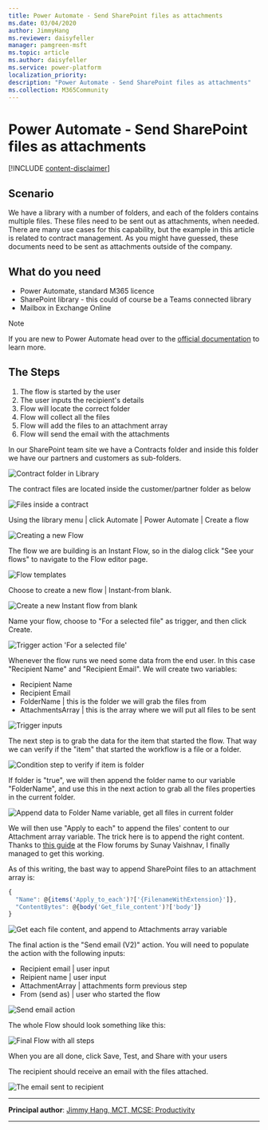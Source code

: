```yaml
---
title: Power Automate - Send SharePoint files as attachments
ms.date: 03/04/2020
author: JimmyHang
ms.reviewer: daisyfeller
manager: pamgreen-msft
ms.topic: article
ms.author: daisyfeller
ms.service: power-platform
localization_priority: 
description: "Power Automate - Send SharePoint files as attachments"
ms.collection: M365Community
---
```


# Power Automate - Send SharePoint files as attachments

[!INCLUDE [content-disclaimer](includes/content-disclaimer.md)]

## Scenario

We have a library with a number of folders, and each of the folders contains multiple files. These files need to be sent out as attachments, when needed. There are many use cases for this capability, but the example in this article is related to contract management. As you might have guessed, these documents need to be sent as attachments outside of the company.

## What do you need

* Power Automate, standard M365 licence
* SharePoint library - this could of course be a Teams connected library
* Mailbox in Exchange Online

> [!NOTE]
> If you are new to Power Automate head over to the [official documentation](https://docs.microsoft.com/power-automate/) to learn more.

## The Steps

1. The flow is started by the user
2. The user inputs the recipient's details
3. Flow will locate the correct folder
4. Flow will collect all the files
5. Flow will add the files to an attachment array
6. Flow will send the email with the attachments

In our SharePoint team site we have a Contracts folder and inside this folder we have our partners and customers as sub-folders.

![Contract folder in Library](media/power-automate-send-sharepoint-files-as-attachments/powerautomate-sendasattachment01.png)

The contract files are located inside the customer/partner folder as below

![Files inside a contract](media/power-automate-send-sharepoint-files-as-attachments/powerautomate-sendasattachment02.png)

Using the library menu | click Automate | Power Automate | Create a flow

![Creating a new Flow](media/power-automate-send-sharepoint-files-as-attachments/powerautomate-sendasattachment03.png)

The flow we are building is an Instant Flow, so in the dialog click "See your flows" to navigate to the Flow editor page.

![Flow templates](media/power-automate-send-sharepoint-files-as-attachments/powerautomate-sendasattachment04.png)

Choose to create a new flow | Instant-from blank.

![Create a new Instant flow from blank](media/power-automate-send-sharepoint-files-as-attachments/powerautomate-sendasattachment05.png)

Name your flow, choose to "For a selected file" as trigger, and then click Create.

![Trigger action 'For a selected file'](media/power-automate-send-sharepoint-files-as-attachments/powerautomate-sendasattachment06.png)

Whenever the flow runs we need some data from the end user. In this case "Recipient Name" and "Recipient Email". We will create two variables:

* Recipient Name
* Recipient Email
* FolderName | this is the folder we will grab the files from
* AttachmentsArray | this is the array where we will put all files to be sent

![Trigger inputs](media/power-automate-send-sharepoint-files-as-attachments/powerautomate-sendasattachment07.png)

The next step is to grab the data for the item that started the flow. That way we can verify if the "item" that started the workflow is a file or a folder.

![Condition step to verify if item is folder](media/power-automate-send-sharepoint-files-as-attachments/powerautomate-sendasattachment08.png)

If folder is "true", we will then append the folder name to our variable "FolderName", and use this in the next action to grab all the files properties in the current folder.

![Append data to Folder Name variable, get all files in current folder](media/power-automate-send-sharepoint-files-as-attachments/powerautomate-sendasattachment09.png)

We will then use "Apply to each" to append the files' content to our Attachment array variable. The trick here is to append the right content. Thanks to [this guide](https://flow.microsoft.com/blog/multiple-attachments-single-email/) at the Flow forums by Sunay Vaishnav, I finally managed to get this working.

As of this writing, the bast way to append SharePoint files to an attachment array is:

``` javascript
{
  "Name": @{items('Apply_to_each')?['{FilenameWithExtension}']},
  "ContentBytes": @{body('Get_file_content')?['body']}
}
```

![Get each file content, and append to Attachments array variable](media/power-automate-send-sharepoint-files-as-attachments/powerautomate-sendasattachment10.png)

The final action is the "Send email (V2)" action. You will need to populate the action with the following inputs:

* Recipient email | user input
* Reipient name | user input
* AttachmentArray | attachments form previous step
* From (send as) | user who started the flow

![Send email action](media/power-automate-send-sharepoint-files-as-attachments/powerautomate-sendasattachment11.png)

The whole Flow should look something like this:

![Final Flow with all steps](media/power-automate-send-sharepoint-files-as-attachments/powerautomate-sendasattachment12.png)

When you are all done, click Save, Test, and Share with your users

The recipient should receive an email with the files attached.

![The email sent to recipient](media/power-automate-send-sharepoint-files-as-attachments/powerautomate-sendasattachment13.png)

---

**Principal author**: [Jimmy Hang, MCT, MCSE: Productivity](https://www.linkedin.com/in/jimmyhang/)

---
